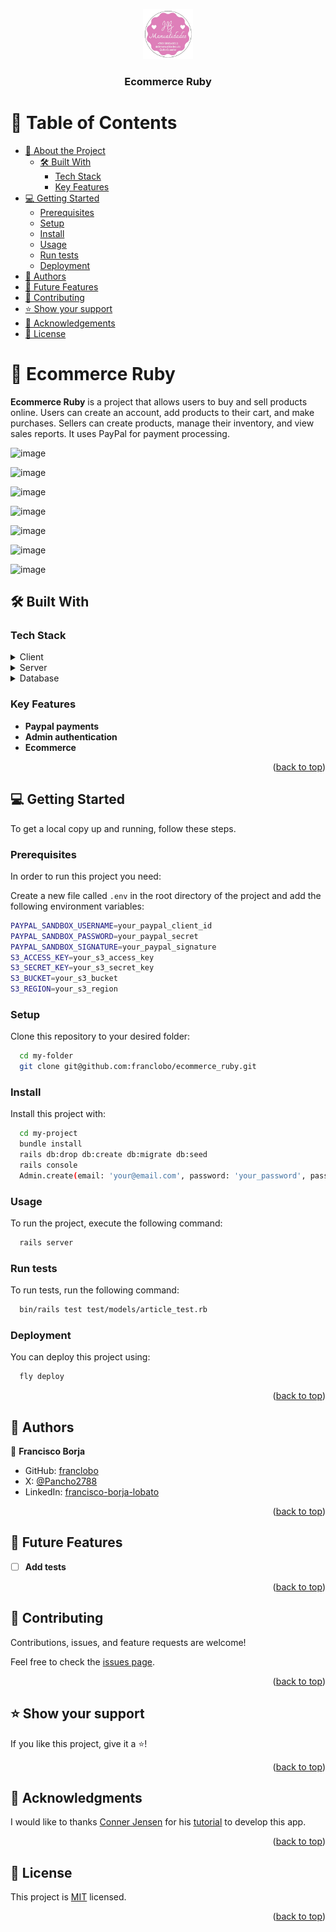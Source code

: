 <a name="readme-top"></a>

<div align="center">

  <img src="./app/assets/images/logo.png" alt="Logo" width="80" height="80">
  <br/>

  <h3><b>Ecommerce Ruby</b></h3>

</div>

<!-- TABLE OF CONTENTS -->

# 📗 Table of Contents

- [📖 About the Project](#about-project)
  - [🛠 Built With](#built-with)
    - [Tech Stack](#tech-stack)
    - [Key Features](#key-features)
- [💻 Getting Started](#getting-started)
  - [Prerequisites](#prerequisites)
  - [Setup](#setup)
  - [Install](#install)
  - [Usage](#usage)
  - [Run tests](#run-tests)
  - [Deployment](#deployment)
- [👥 Authors](#authors)
- [🔭 Future Features](#future-features)
- [🤝 Contributing](#contributing)
- [⭐️ Show your support](#support)
- [🙏 Acknowledgements](#acknowledgements)
- [📝 License](#license)

<!-- PROJECT DESCRIPTION -->

# 📖 Ecommerce Ruby <a name="about-project"></a>



**Ecommerce Ruby** is a project that allows users to buy and sell products online. Users can create an account, add products to their cart, and make purchases. Sellers can create products, manage their inventory, and view sales reports. It uses PayPal for payment processing.

![image](https://github.com/user-attachments/assets/32c2f73c-0b12-413b-a8bf-4531756f620a)

![image](https://github.com/user-attachments/assets/5282b99b-251f-48c3-ab48-d75b048833c9)

![image](https://github.com/user-attachments/assets/a90be7cf-b6fd-48b2-9d49-345298854647)

![image](https://github.com/user-attachments/assets/0e5da11e-2bbd-42a9-8baa-4b7617cbc9d2)

![image](https://github.com/user-attachments/assets/893e8c72-0639-4b49-84f9-24986ec4106b)

![image](https://github.com/user-attachments/assets/48e0e56a-c79d-497a-9be2-ed0b260bf503)

![image](https://github.com/user-attachments/assets/47d1c80c-d663-47b2-aa54-b793ed356f5c)

## 🛠 Built With <a name="built-with"></a>

### Tech Stack <a name="tech-stack"></a>

<details>
  <summary>Client</summary>
  <ul>
    <li><a href="https://www.ruby-lang.org/es/">Ruby</a></li>
  </ul>
</details>

<details>
  <summary>Server</summary>
  <ul>
    <li><a href="https://rubyonrails.org/">Ruby on Rails</a></li>
  </ul>
</details>

<details>
<summary>Database</summary>
  <ul>
    <li><a href="https://www.postgresql.org/">PostgreSQL</a></li>
    <li><a href="https://aws.amazon.com/es/free/?gclid=Cj0KCQjwrKu2BhDkARIsAD7GBovU0ZwfocaJS4hLTYG3TZYV208guo0lLnjsMjtJ_axYUpdCYF_FGj4aAkTEEALw_wcB&trk=04eba5e2-014a-4892-986d-6755e849510d&sc_channel=ps&ef_id=Cj0KCQjwrKu2BhDkARIsAD7GBovU0ZwfocaJS4hLTYG3TZYV208guo0lLnjsMjtJ_axYUpdCYF_FGj4aAkTEEALw_wcB:G:s&s_kwcid=AL!4422!3!648114154064!e!!g!!amazon%20s3!19685311841!149715855527&all-free-tier.sort-by=item.additionalFields.SortRank&all-free-tier.sort-order=asc&awsf.Free%20Tier%20Types=*all&awsf.Free%20Tier%20Categories=*all">AWS S3</a></li>
  </ul>
</details>

<!-- Features -->

### Key Features <a name="key-features"></a>

- **Paypal payments**
- **Admin authentication**
- **Ecommerce**

<p align="right">(<a href="#readme-top">back to top</a>)</p>

<!-- GETTING STARTED -->

## 💻 Getting Started <a name="getting-started"></a>

To get a local copy up and running, follow these steps.

### Prerequisites

In order to run this project you need:

Create a new file called `.env` in the root directory of the project and add the following environment variables:

```sh
PAYPAL_SANDBOX_USERNAME=your_paypal_client_id
PAYPAL_SANDBOX_PASSWORD=your_paypal_secret
PAYPAL_SANDBOX_SIGNATURE=your_paypal_signature
S3_ACCESS_KEY=your_s3_access_key
S3_SECRET_KEY=your_s3_secret_key
S3_BUCKET=your_s3_bucket
S3_REGION=your_s3_region
```

### Setup

Clone this repository to your desired folder:

```sh
  cd my-folder
  git clone git@github.com:franclobo/ecommerce_ruby.git
```

### Install

Install this project with:

```sh
  cd my-project
  bundle install
  rails db:drop db:create db:migrate db:seed
  rails console
  Admin.create(email: 'your@email.com', password: 'your_password', password_confirmation: 'your_password')
```

### Usage

To run the project, execute the following command:

```sh
  rails server
```

### Run tests

To run tests, run the following command:

```sh
  bin/rails test test/models/article_test.rb
```

### Deployment

You can deploy this project using:


```sh
  fly deploy
```

<p align="right">(<a href="#readme-top">back to top</a>)</p>

<!-- AUTHORS -->

## 👥 Authors <a name="authors"></a>

👤 **Francisco Borja**

- GitHub: [franclobo](https://github.com/franclobo)
- X: [@Pancho2788](https://x.com/Pancho2788)
- LinkedIn: [francisco-borja-lobato](https://www.linkedin.com/in/francisco-borja-lobato/)

<p align="right">(<a href="#readme-top">back to top</a>)</p>

<!-- FUTURE FEATURES -->

## 🔭 Future Features <a name="future-features"></a>

- [ ] **Add tests**

<p align="right">(<a href="#readme-top">back to top</a>)</p>

<!-- CONTRIBUTING -->

## 🤝 Contributing <a name="contributing"></a>

Contributions, issues, and feature requests are welcome!

Feel free to check the [issues page](../../issues/).

<p align="right">(<a href="#readme-top">back to top</a>)</p>

<!-- SUPPORT -->

## ⭐️ Show your support <a name="support"></a>

If you like this project, give it a ⭐️!

<p align="right">(<a href="#readme-top">back to top</a>)</p>

<!-- ACKNOWLEDGEMENTS -->

## 🙏 Acknowledgments <a name="acknowledgements"></a>

I would like to thanks [Conner Jensen](https://www.youtube.com/@connerjensen8170) for his [tutorial](https://www.youtube.com/watch?v=hURUMwdCWuI&t=142s) to develop this app.

<p align="right">(<a href="#readme-top">back to top</a>)</p>

<!-- LICENSE -->

## 📝 License <a name="license"></a>

This project is [MIT](./LICENSE) licensed.

<p align="right">(<a href="#readme-top">back to top</a>)</p>
